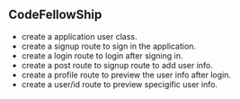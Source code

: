 ## CodeFellowShip
- create a application user class.
- create a signup route to sign in the application.
- create a login route to login after signing in.
- create a post route to signup route to add user info.
- create a profile route to preview the user info after login.
- create a user/id route to preview specigific user info.